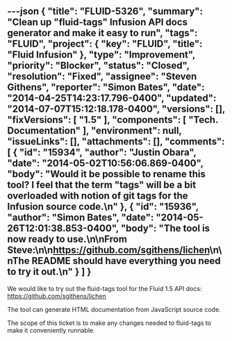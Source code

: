---json
{
  "title": "FLUID-5326",
  "summary": "Clean up \"fluid-tags\" Infusion API docs generator and make it easy to run",
  "tags": "FLUID",
  "project": {
    "key": "FLUID",
    "title": "Fluid Infusion"
  },
  "type": "Improvement",
  "priority": "Blocker",
  "status": "Closed",
  "resolution": "Fixed",
  "assignee": "Steven Githens",
  "reporter": "Simon Bates",
  "date": "2014-04-25T14:23:17.796-0400",
  "updated": "2014-07-07T15:12:18.178-0400",
  "versions": [],
  "fixVersions": [
    "1.5"
  ],
  "components": [
    "Tech. Documentation"
  ],
  "environment": null,
  "issueLinks": [],
  "attachments": [],
  "comments": [
    {
      "id": "15934",
      "author": "Justin Obara",
      "date": "2014-05-02T10:56:06.869-0400",
      "body": "Would it be possible to rename this tool? I feel that the term \"tags\" will be a bit overloaded with notion of git tags for the Infusion source code.\n"
    },
    {
      "id": "15936",
      "author": "Simon Bates",
      "date": "2014-05-26T12:01:38.853-0400",
      "body": "The tool is now ready to use.\n\nFrom Steve:\n\n<https://github.com/sgithens/lichen>\n\nThe README should have everything you need to try it out.\n"
    }
  ]
}
---
We would like to try out the fluid-tags tool for the Fluid 1.5 API docs:\
<https://github.com/sgithens/lichen>

The tool can generate HTML documentation from JavaScript source code.

The scope of this ticket is to make any changes needed to fluid-tags to make it conveniently runnable.&#x20;

        